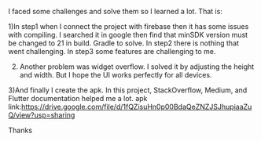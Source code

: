 I faced some challenges and solve them so I learned a lot. That is:

1)In step1 when I connect the project with firebase then it has some issues with compiling. I searched it in google then find that minSDK version must be changed to 21 in build. Gradle to solve. In step2 there is nothing that went challenging. In step3 some features are challenging to me.

2) Another problem was widget overflow. I solved it by adjusting the height and width. But I hope the UI works perfectly for all devices.

3)And finally  I create the apk.
In this project, StackOverflow, Medium, and Flutter documentation helped me a lot.
apk link:https://drive.google.com/file/d/1fQZisuHn0p00BdaQeZNZJSJhupiaaZuQ/view?usp=sharing

Thanks
